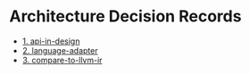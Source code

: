 # Architecture Decision Records

* [1. api-in-design](0001-api-in-design.md)
* [2. language-adapter](0002-language-adapter.md)
* [3. compare-to-llvm-ir](0003-compare-to-llvm-ir.md)
